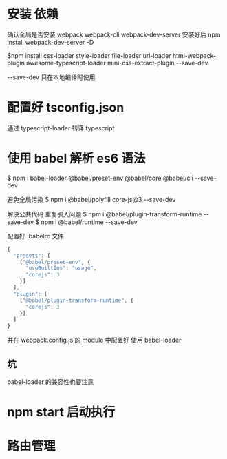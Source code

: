 # 安装 依赖

  确认全局是否安装 webpack webpack-cli webpack-dev-server 安装好后
  npm install webpack-dev-server -D

  $npm install css-loader style-loader file-loader url-loader html-webpack-plugin awesome-typescript-loader mini-css-extract-plugin --save-dev

  --save-dev 只在本地编译时使用

# 配置好 tsconfig.json
通过 typescript-loader 转译 typescript

# 使用 babel 解析 es6 语法
$ npm i babel-loader @babel/preset-env @babel/core @babel/cli --save-dev

避免全局污染
$ npm i @babel/polyfill core-js@3 --save-dev

解决公共代码 重复引入问题
$ npm i @babel/plugin-transform-runtime --save-dev
$ npm i @babel/runtime --save-dev

配置好 .babelrc 文件
```js
{
  "presets": [
    ["@babel/preset-env", {
      "useBuiltIns": "usage",
      "corejs": 3
    }]
  ],
  "plugin": [
    ["@babel/plugin-transform-runtime", {
      "corejs": 3
    }]
  ]
}
```
并在 webpack.config.js 的 module 中配置好 使用 babel-loader

## 坑
  babel-loader 的兼容性也要注意

# npm start 启动执行

# 路由管理